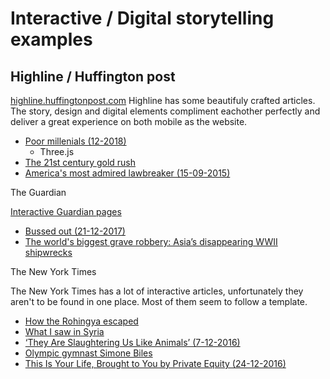 # Interactive / Digital storytelling examples

## Highline / Huffington post

[highline.huffingtonpost.com](http://highline.huffingtonpost.com)
Highline has some beautifuly crafted articles. The story, design and digital elements compliment eachother perfectly and deliver a great experience on both mobile as the website.

* [Poor millenials (12-2018)](http://highline.huffingtonpost.com/articles/en/poor-millennials/)
  * Three.js
* [The 21st century gold rush](http://highline.huffingtonpost.com/articles/en/the-21st-century-gold-rush-refugees/#/niger)
* [America's most admired lawbreaker (15-09-2015)](http://highline.huffingtonpost.com/miracleindustry/americas-most-admired-lawbreaker/)

The Guardian

[Interactive Guardian pages](https://www.theguardian.com/interactive)

* [Bussed out (21-12-2017)](https://www.theguardian.com/us-news/ng-interactive/2017/dec/20/bussed-out-america-moves-homeless-people-country-study)
* [The world's biggest grave robbery: Asia’s disappearing WWII shipwrecks](https://www.theguardian.com/world/ng-interactive/2017/nov/03/worlds-biggest-grave-robbery-asias-disappearing-ww2-shipwrecks)

The New York Times

The New York Times has a lot of interactive articles, unfortunately they aren't to be found in one place. Most of them seem to follow a template. 

* [How the Rohingya escaped](https://www.nytimes.com/interactive/2017/12/21/world/asia/how-the-rohingya-escaped.html)
* [What I saw in Syria](https://www.nytimes.com/interactive/2016/06/10/world/middleeast/syria-road-trip.html)
* [‘They Are Slaughtering Us Like Animals’ (7-12-2016)](https://www.nytimes.com/interactive/2016/12/07/world/asia/rodrigo-duterte-philippines-drugs-killings.html)
* [Olympic gymnast Simone Biles](https://www.nytimes.com/interactive/2016/08/05/sports/olympics-gymnast-simone-biles.html)
* [This Is Your Life, Brought to You by Private Equity (24-12-2016)](https://www.nytimes.com/interactive/2016/08/02/business/dealbook/this-is-your-life-private-equity.html)